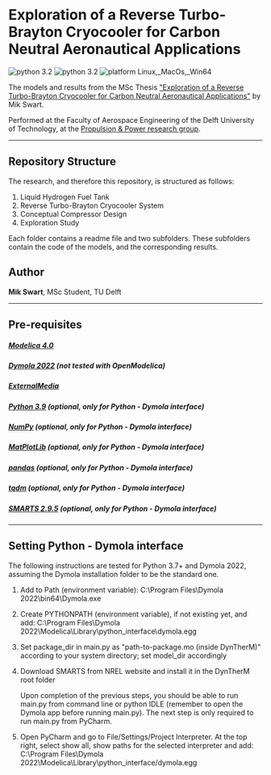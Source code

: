 # Exploration of a Reverse Turbo-Brayton Cryocooler for Carbon Neutral Aeronautical Applications

![python 3.2](https://img.shields.io/badge/version-latest-blue.svg) ![python 3.2](https://img.shields.io/badge/python-3.7-blue.svg) ![platform Linux,_MacOs,_Win64](https://img.shields.io/badge/platform-Linux,_macos,_win64-blue.svg)

The models and results from the MSc Thesis ["Exploration of a Reverse Turbo-Brayton Cryocooler for Carbon Neutral Aeronautical Applications"](https://repository.tudelft.nl/islandora/search/?collection=education) by Mik Swart. 

Performed at the Faculty of Aerospace Engineering of the Delft University of Technology, at the [Propulsion & Power research group](https://github.com/Propulsion-Power-TU-Delft).

---

## Repository Structure

The research, and therefore this repository, is structured as follows:

1. Liquid Hydrogen Fuel Tank
2. Reverse Turbo-Brayton Cryocooler System
3. Conceptual Compressor Design
4. Exploration Study

Each folder contains a readme file and two subfolders. These subfolders contain the code of the models, and the corresponding results.

## Author

__Mik Swart__, MSc Student, TU Delft

---

## Pre-requisites
##### [Modelica 4.0](https://www.modelica.org/)
##### [Dymola 2022](https://www.3ds.com/products-services/catia/products/dymola/) (not tested with OpenModelica)
##### [ExternalMedia](https://github.com/modelica-3rdparty/ExternalMedia)
##### [Python 3.9](https://python.org) (optional, only for Python - Dymola interface)
##### [NumPy](https://numpy.org) (optional, only for Python - Dymola interface)
##### [MatPlotLib](https://matplotlib.org) (optional, only for Python - Dymola interface)
##### [pandas](https://pandas.pydata.org/) (optional, only for Python - Dymola interface)
##### [tqdm](https://pypi.org/project/tqdm/) (optional, only for Python - Dymola interface)
##### [SMARTS 2.9.5](https://www.nrel.gov/grid/solar-resource/smarts.html) (optional, only for Python - Dymola interface)

---

## Setting Python - Dymola interface

The following instructions are tested for Python 3.7+ and Dymola 2022, assuming the Dymola installation folder to be the standard one.

1. Add to Path (environment variable): C:\\Program Files\\Dymola 2022\\bin64\\Dymola.exe

2. Create PYTHONPATH (environment variable), if not existing yet, and add: C:\Program Files\Dymola 2022\Modelica\Library\python_interface\dymola.egg

3. Set package_dir in main.py as "path-to-package.mo (inside DynTherM)" according to your system directory; set model_dir accordingly

4. Download SMARTS from NREL website and install it in the DynTherM root folder

    Upon completion of the previous steps, you should be able to run main.py from command line or python IDLE (remember to open the Dymola app before running main.py).
    The next step is only required to run main.py from PyCharm.

5. Open PyCharm and go to File/Settings/Project Interpreter. At the top right, select show all, show paths for the selected interpreter and add: C:\Program Files\Dymola 2022\Modelica\Library\python_interface/dymola.egg
